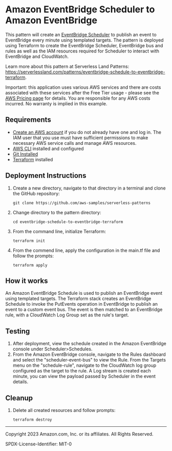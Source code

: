 # Amazon EventBridge Scheduler to Amazon EventBridge

This pattern will create an [EventBridge Scheduler](https://docs.aws.amazon.com/scheduler/latest/UserGuide/getting-started.html) to publish an event to EventBridge every minute using templated targets. The pattern is deployed using Terraform to create the EventBridge Scheduler, EventBridge bus and rules as well as the IAM resources required for Scheduler to interact with EventBridge and CloudWatch. 

Learn more about this pattern at Serverless Land Patterns: https://serverlessland.com/patterns/eventbridge-schedule-to-eventbridge-terraform.

Important: this application uses various AWS services and there are costs associated with these services after the Free Tier usage - please see the [AWS Pricing page](https://aws.amazon.com/pricing/) for details. You are responsible for any AWS costs incurred. No warranty is implied in this example.

## Requirements

* [Create an AWS account](https://portal.aws.amazon.com/gp/aws/developer/registration/index.html) if you do not already have one and log in. The IAM user that you use must have sufficient permissions to make necessary AWS service calls and manage AWS resources.
* [AWS CLI](https://docs.aws.amazon.com/cli/latest/userguide/install-cliv2.html) installed and configured
* [Git Installed](https://git-scm.com/book/en/v2/Getting-Started-Installing-Git)
* [Terraform](https://learn.hashicorp.com/tutorials/terraform/install-cli?in=terraform/aws-get-started) installed

## Deployment Instructions

1. Create a new directory, navigate to that directory in a terminal and clone the GitHub repository:
    ``` 
    git clone https://github.com/aws-samples/serverless-patterns
    ```
1. Change directory to the pattern directory:
    ```
    cd eventbridge-schedule-to-eventbridge-terraform
    ```
1. From the command line, initialize Terraform:
    ```
    terraform init
    ```
1. From the commend line, apply the configuration in the main.tf file and follow the prompts:
    ```
    terraform apply
    ```

## How it works

An Amazon EventBridge Schedule is used to publish an EventBridge event using templated targets. The Terraform stack creates an EventBridge Schedule to invoke the PutEvents operation in EventBridge to publish an event to a custom event bus. The event is then matched to an EventBridge rule, with a CloudWatch Log Group set as the rule's target. 

## Testing

1. After deployment, view the schedule created in the Amazon EventBridge console under Scheduler>Schedules. 
2. From the Amazon EventBridge console, navigate to the Rules dashboard and select the "scheduler-event-bus" to view the Rule. From the Targets menu on the "schedule-rule", navigate to the CloudWatch log group configured as the target to the rule. A Log stream is created each minute, you can view the payload passed by Scheduler in the event details. 

## Cleanup
 
1. Delete all created resources and follow prompts:
    ```
    terraform destroy
    ```
----
Copyright 2023 Amazon.com, Inc. or its affiliates. All Rights Reserved.

SPDX-License-Identifier: MIT-0
